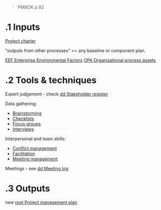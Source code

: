 >PMBOK p.82
# .1 Inputs
[Project charter](../Project%20charter.md)

"outputs from other processes" == any baseline or component plan.

[EEF Enterprise Environmental Factors](../EEF%20Enterprise%20Environmental%20Factors.md)
[OPA Organizational process assets](../OPA%20Organizational%20process%20assets.md)

# .2 Tools & techniques
Expert judgement - check [dd Stakeholder register](../Project%20Documents/dd%20Stakeholder%20register.md)

Data gathering:
* [Brainstorming](../Tools%20and%20techniques/Brainstorming.md)
* [Checklists](../Tools%20and%20techniques/Checklists.md)
* [Focus groups](../Tools%20and%20techniques/Focus%20groups.md)
* [Interviews](../Tools%20and%20techniques/Interviews.md)

Interpersonal and team skills:
* [Conflict management](../Tools%20and%20techniques/Conflict%20management.md)
* [Facilitation](../Tools%20and%20techniques/Facilitation.md)
* [Meeting management](../Tools%20and%20techniques/Meeting%20management.md)

Meetings - see [dd Meeting log](../Project%20Documents/dd%20Meeting%20log.md)


# .3 Outputs
new [root Project management plan](../Project%20Management%20Plans/root%20Project%20management%20plan.md)
